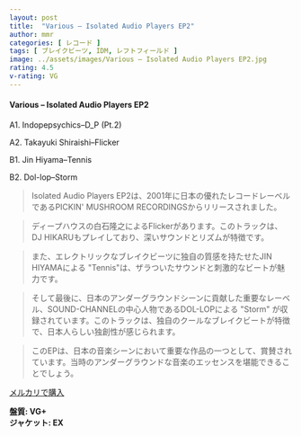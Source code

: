 ```yaml
---
layout: post
title:  "Various – Isolated Audio Players EP2"
author: mmr
categories: [ レコード ]
tags: [ ブレイクビーツ, IDM, レフトフィールド ]
image: ../assets/images/Various – Isolated Audio Players EP2.jpg
rating: 4.5
v-rating: VG
---
```


#### Various – Isolated Audio Players EP2


A1. Indopepsychics–D_P (Pt.2)


A2. Takayuki Shiraishi–Flicker


B1. Jin Hiyama–Tennis


B2. Dol-lop–Storm


> Isolated Audio Players EP2は、2001年に日本の優れたレコードレーベルであるPICKIN' MUSHROOM RECORDINGSからリリースされました。

> ディープハウスの白石隆之によるFlickerがあります。このトラックは、DJ HIKARUもプレイしており、深いサウンドとリズムが特徴です。

> また、エレクトリックなブレイクビーツに独自の質感を持たせたJIN HIYAMAによる "Tennis"は、ザラついたサウンドと刺激的なビートが魅力です。

> そして最後に、日本のアンダーグラウンドシーンに貢献した重要なレーベル、SOUND-CHANNELの中心人物であるDOL-LOPによる "Storm" が収録されています。このトラックは、独自のクールなブレイクビートが特徴で、日本人らしい独創性が感じられます。

> このEPは、日本の音楽シーンにおいて重要な作品の一つとして、賞賛されています。当時のアンダーグラウンドな音楽のエッセンスを堪能できることでしょう。


[メルカリで購入](https://jp.mercari.com/item/m98362957361)


<div class="mt-4 mb-4 d-flex align-items-center">
<strong class="mr-1">盤質: VG+</strong>
</div>
<div class="mt-4 mb-4 d-flex align-items-center">
<strong class="mr-1">ジャケット: EX</strong>
</div>